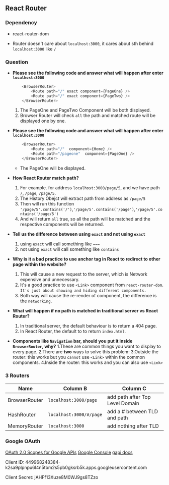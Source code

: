 ## React Router

### Dependency
- react-router-dom

- Router doesn't care about `localhost:3000`, it cares about sth behind `localhost:3000` like `/`

### Question
 - **Please see the following code and answer what will happen after enter `localhost:3000`**
    ```javascript
        <BrowserRouter>
            <Route path="/" exact component={PageOne} />
            <Route path="/" exact component={PageTwo} />
        </BrowserRouter>
    ```
    1. The PageOne and PageTwo Component will be both displayed.
    2. Browser Router will check `all` the path and matched route will be displayed one by one.
 - **Please see the following code and answer what will happen after enter `localhost:3000`**
    ```javascript
        <BrowserRouter>
            <Route path="/"  component={Home} />
            <Route path="/pageone"  component={PageOne} />
        </BrowserRouter>
    ```
    - The PageOne will be displayed.

 - **How React Router match path?**
   1. For example. for address `localhost:3000/page/5`, and we have path `/`, `/page`, `/page/5`.
   2. The History Obejct will extract path from address as `/page/5`
   3. Then will run this function `'/page/5'.contains('/')`,`'/page/5'.contains('/page')`,`'/page/5'.contains('/page/5')`
   4. And will return `all` true, so all the path will be matched and the respective components will be returned.
 - **Tell us the difference between using `exact` and not using `exact`**
    1. using `exact` will call something like `===`
    2. not using `exact` will call something like `contains`
 - **Why is it a bad practice to use anchor tag in React to redirect to other page within the website?**
    1. This will cause a new request to the server, which is Network expensive and unnecessary.
    2. It's a good practice to use `<Link>` component from `react-router-dom`. `It's just about showing and hiding different components.`
    3. Both way will cause the re-render of component, the difference is the `networking`.
 - **What will happen if no path is matched in traditional server vs React Router?**
    1. In traditional server, the default behaviour is to return a 404 page.
    2. In React Router, the default to to return `index.html`.
 - **Components like `Navigation` bar, should you put it inside `BrowserRouter`, why?**
    1.These are common things you want to display to every page.
    2.There are **two** ways to solve this problem: 
    3.Outside the router: this works but you `cannot` use `<Link>` within the common components.
    4.Inside the router: this works and you can also use `<Link>`   

### 3 Routers

| Name          | Column B                | Column C                        |
| ------------- | ----------------------- | ------------------------------- |
| BrowserRouter | `localhost:3000/page`   | add path after Top Level Domain |
| HashRouter    | `localhost:3000/#/page` | add a # between TLD and path    |
| MemoryRouter  | `localhost:3000`        | add nothing after TLD           |

### Google OAuth


[OAuth 2.0 Scopes for Google APIs](https://developers.google.com/identity/protocols/googlescopes)
[Google Console](https://console.developers.google.com)
[gapi docs](https://developers.google.com/identity/sign-in/web/reference#gapiauth2initparams)

Client ID:
449968248384-k2sa9plpnpu6l4n5tbm2s5pb0gksrb5k.apps.googleusercontent.com

Client Secret:
jAHFf13Xuze8M0WJ9gs8TZzo